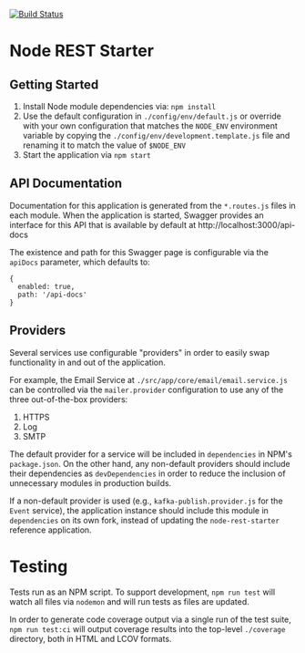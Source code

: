[![Build Status](https://travis-ci.org/Asymmetrik/node-rest-starter.svg?branch=develop)](https://travis-ci.org/Asymmetrik/node-rest-starter)

# Node REST Starter

## Getting Started

1. Install Node module dependencies via: `npm install`
1. Use the default configuration in `./config/env/default.js` or override with your own configuration that matches the `NODE_ENV` environment variable by copying the `./config/env/development.template.js` file and renaming it to match the value of `$NODE_ENV`
1. Start the application via `npm start`

## API Documentation

Documentation for this application is generated from the `*.routes.js` files in each module. When the application is started, Swagger provides an interface for this API that is available by default at http://localhost:3000/api-docs

The existence and path for this Swagger page is configurable via the `apiDocs` parameter, which defaults to:

```
{
  enabled: true,
  path: '/api-docs'
}
```

## Providers

Several services use configurable "providers" in order to easily swap functionality in and out of the application.

For example, the Email Service at `./src/app/core/email/email.service.js` can be controlled via the `mailer.provider` configuration to use any of the three out-of-the-box providers:
1. HTTPS
1. Log
1. SMTP

The default provider for a service will be included in `dependencies` in NPM's `package.json`. On the other hand, any non-default providers should include their dependencies as `devDependencies` in order to reduce the inclusion of unnecessary modules in production builds.

If a non-default provider is used (e.g., `kafka-publish.provider.js` for the `Event` service), the application instance should include this module in `dependencies` on its own fork, instead of updating the `node-rest-starter` reference application.

# Testing

Tests run as an NPM script. To support development, `npm run test` will watch all files via `nodemon` and will run tests as files are updated.

In order to generate code coverage output via a single run of the test suite, `npm run test:ci` will output coverage results into the top-level `./coverage` directory, both in HTML and LCOV formats.
